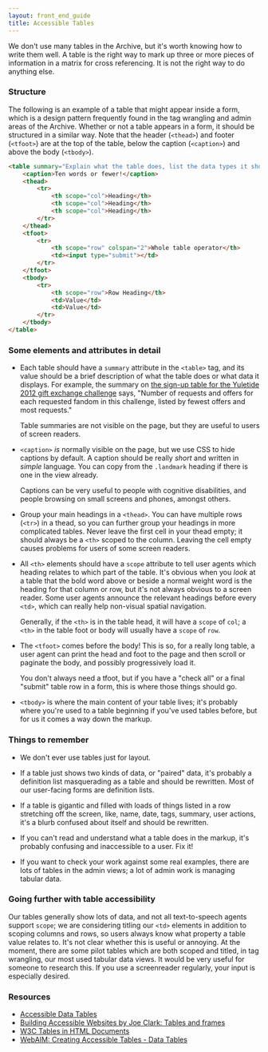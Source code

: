 ```yaml
---
layout: front_end_guide
title: Accessible Tables
---
```

We don't use many tables in the Archive, but it's worth knowing how to write them well. A table is the right way to mark up three or more pieces of information in a matrix for cross referencing. It is not the right way to do anything else.

### Structure

The following is an example of a table that might appear inside a form, which is a design pattern frequently found in the tag wrangling and admin areas of the Archive. Whether or not a table appears in a form, it should be structured in a similar way. Note that the header (`<thead>`) and footer (`<tfoot>`) are at the top of the table, below the caption (`<caption>`) and above the body (`<tbody>`).

```html
<table summary="Explain what the table does, list the data types it shows, and what you can do with them">
	<caption>Ten words or fewer!</caption>
	<thead>
		<tr>
			<th scope="col">Heading</th>
			<th scope="col">Heading</th>
			<th scope="col">Heading</th>
		</tr>
	</thead>
	<tfoot>
		<tr>
			<th scope="row" colspan="2">Whole table operator</th>
			<td><input type="submit"></td>
		</tr>
	</tfoot>
	<tbody>
		<tr>
			<th scope="row">Row Heading</th>
			<td>Value</td>
			<td>Value</td>
		</tr>
	</tbody>
</table>
```

### Some elements and attributes in detail

* Each table should have a `summary` attribute in the `<table>` tag, and its value should be a brief description of what the table does or what data it displays. For example, the summary on [the sign-up table for the Yuletide 2012 gift exchange challenge](http://archiveofourown.org/collections/yuletide2012/signups/summary) says, "Number of requests and offers for each requested fandom in this challenge, listed by fewest offers and most requests."

  Table summaries are not visible on the page, but they are useful to users of screen readers.

* `<caption>` *is* normally visible on the page, but we use CSS to hide captions by default. A caption should be really *short* and written in *simple* language. You can copy from the `.landmark` heading if there is one in the view already.

  Captions can be very useful to people with cognitive disabilities, and people browsing on small screens and phones, amongst others.

* Group your main headings in a `<thead>`. You can have multiple rows (`<tr>`) in a thead, so you can further group your headings in more complicated tables.
Never leave the first cell in your thead empty; it should always be a `<th>` scoped to the column. Leaving the cell empty causes problems for users of some screen readers.

* All `<th>` elements should have a `scope` attribute to tell user agents which heading relates to which part of the table. It's obvious when you *look* at a table that the bold word above or beside a normal weight word is the heading for that column or row, but it's not always obvious to a screen reader. Some user agents announce the relevant headings before every `<td>`, which can really help non-visual spatial navigation.

  Generally, if the `<th>` is in the table head, it will have a `scope` of `col`; a `<th>` in the table foot or body will usually have a `scope` of `row`.

* The `<tfoot>` comes before the body! This is so, for a really long table, a user agent can print the head and foot to the page and then scroll or paginate the body, and possibly progressively load it.

  You don't always need a tfoot, but if you have a "check all" or a final "submit" table row in a form, this is where those things should go.
  
* `<tbody>` is where the main content of your table lives; it's probably where you're used to a table beginning if you've used tables before, but for us it comes a way down the markup.

### Things to remember

* We don't ever use tables just for layout.

* If a table just shows two kinds of data, or "paired" data, it's probably a definition list masquerading as a table and should be rewritten. Most of our user-facing forms are definition lists.

* If a table is gigantic and filled with loads of things listed in a row stretching off the screen, like, name, date, tags, summary, user actions, it's a blurb confused about itself and should be rewritten.

* If you can't read and understand what a table does in the markup, it's probably confusing and inaccessible to a user. Fix it!

* If you want to check your work against some real examples, there are lots of tables in the admin views; a lot of admin work is managing tabular data.

### Going further with table accessibility

Our tables generally show lots of data, and not all text-to-speech agents support `scope`; we are considering titling our `<td>` elements in addition to scoping columns and rows, so users always know what property a table value relates to. It's not clear whether this is useful or annoying. At the moment, there are some pilot tables which are both scoped and titled, in tag wrangling, our most used tabular data views. It would be very useful for someone to research this. If you use a screenreader regularly, your input is especially desired.

### Resources

* [Accessible Data Tables](http://www.usability.com.au/resources/tables.cfm)
* [Building Accessible Websites by Joe Clark: Tables and frames](http://joeclark.org/book/sashay/serialization/Chapter10.html)
* [W3C Tables in HTML Documents](http://www.w3.org/TR/html4/struct/tables.html)
* [WebAIM: Creating Accessible Tables - Data Tables](http://webaim.org/techniques/tables/data)

